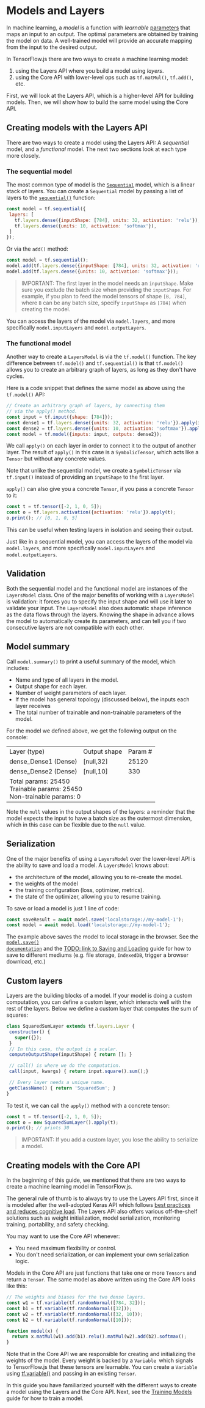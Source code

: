 # Models and Layers

In machine learning, a _model_ is a function with _learnable_ [parameters](https://developers.google.com/machine-learning/glossary/#parameter) that maps an input to an output. The optimal parameters are obtained by training the model on data. A well-trained model will provide an accurate mapping from the input to the desired output.

In TensorFlow.js there are two ways to create a machine learning model:
1.  using the Layers API where you build a model using _layers_.
1.  using the Core API with lower-level ops such as `tf.matMul()`, `tf.add()`, etc.

First, we will look at the Layers API, which is a higher-level API for building models. Then, we will show how to build the same model using the Core API.

## Creating models with the Layers API

There are two ways to create a model using the Layers API: A _sequential_ model, and a _functional_ model. The next two sections look at each type more closely.

### The sequential model

The most common type of model is the <code>[Sequential](https://js.tensorflow.org/api/0.15.1/#class:Sequential)</code> model, which is a linear stack of layers. You can create a <code>Sequential</code> model by passing a list of layers to the <code>[sequential()](https://js.tensorflow.org/api/0.15.1/#sequential)</code> function:

```js
const model = tf.sequential({
 layers: [
   tf.layers.dense({inputShape: [784], units: 32, activation: 'relu'}),
   tf.layers.dense({units: 10, activation: 'softmax'}),
 ]
});
```

Or via the `add()` method:

```js
const model = tf.sequential();
model.add(tf.layers.dense({inputShape: [784], units: 32, activation: 'relu'}));
model.add(tf.layers.dense({units: 10, activation: 'softmax'}));
```

> IMPORTANT: The first layer in the model needs an `inputShape`. Make sure you exclude the batch size when providing the `inputShape`. For example, if you plan to feed the model tensors of shape `[B, 784]`, where `B` can be any batch size, specify `inputShape` as `[784]` when creating the model.

You can access the layers of the model via `model.layers`, and more specifically `model.inputLayers` and `model.outputLayers`.

### The functional model

Another way to create a `LayersModel` is via the `tf.model()` function. The key difference between `tf.model()` and `tf.sequential()` is that `tf.model()` allows you to create an arbitrary graph of layers, as long as they don't have cycles.

Here is a code snippet that defines the same model as above using the `tf.model()` API:

```js
// Create an arbitrary graph of layers, by connecting them
// via the apply() method.
const input = tf.input({shape: [784]});
const dense1 = tf.layers.dense({units: 32, activation: 'relu'}).apply(input);
const dense2 = tf.layers.dense({units: 10, activation: 'softmax'}).apply(dense1);
const model = tf.model({inputs: input, outputs: dense2});
```

We call `apply()` on each layer in order to connect it to the output of another layer. The result of `apply()` in this case is a `SymbolicTensor`, which acts like a `Tensor` but without any concrete values.

Note that unlike the sequential model, we create a `SymbolicTensor` via `tf.input()` instead of providing an `inputShape` to the first layer.

`apply()` can also give you a concrete `Tensor`, if you pass a concrete `Tensor` to it:

```js
const t = tf.tensor([-2, 1, 0, 5]);
const o = tf.layers.activation({activation: 'relu'}).apply(t);
o.print(); // [0, 1, 0, 5]
```

This can be useful when testing layers in isolation and seeing their output.

Just like in a sequential model, you can access the layers of the model via `model.layers`, and more specifically `model.inputLayers` and `model.outputLayers`.

## Validation

Both the sequential model and the functional model are instances of the `LayersModel` class. One of the major benefits of working with a `LayersModel` is validation: it forces you to specify the input shape and will use it later to validate your input. The `LayersModel` also does automatic shape inference as the data flows through the layers. Knowing the shape in advance allows the model to automatically create its parameters, and can tell you if two consecutive layers are not compatible with each other.

## Model summary

Call `model.summary()` to print a useful summary of the model, which includes:
*   Name and type of all layers in the model.
*   Output shape for each layer.
*   Number of weight parameters of each layer.
*   If the model has general topology (discussed below), the inputs each layer receives
*   The total number of trainable and non-trainable parameters of the model.

For the model we defined above, we get the following output on the console:

<table>
  <tr>
   <td>Layer (type)
   </td>
   <td>Output shape
   </td>
   <td>Param #
   </td>
  </tr>
  <tr>
   <td>dense_Dense1 (Dense)
   </td>
   <td>[null,32]
   </td>
   <td>25120
   </td>
  </tr>
  <tr>
   <td>dense_Dense2 (Dense)
   </td>
   <td>[null,10]
   </td>
   <td>330
   </td>
  </tr>
  <tr>
   <td colspan="3" >Total params: 25450<br/>Trainable params: 25450<br/> Non-trainable params: 0
   </td>
  </tr>
</table>

Note the `null` values in the output shapes of the layers: a reminder that the model expects the input to have a batch size as the outermost dimension, which in this case can be flexible due to the `null` value.

## Serialization

One of the major benefits of using a `LayersModel` over the lower-level API is the ability to save and load a model. A `LayersModel` knows about:
*   the architecture of the model, allowing you to re-create the model.
*   the weights of the model
*   the training configuration (loss, optimizer, metrics).
*   the state of the optimizer, allowing you to resume training.

To save or load a model is just 1 line of code:

```js
const saveResult = await model.save('localstorage://my-model-1');
const model = await model.load('localstorage://my-model-1');
```

The example above saves the model to local storage in the browser. See the <code>[model.save() documentation](https://js.tensorflow.org/api/latest/#tf.Model.save)</code> and the [TODO: link to Saving and Loading](saving-and-loading) guide for how to save to different mediums (e.g. file storage, <code>IndexedDB</code>, trigger a browser download, etc.)

## Custom layers

Layers are the building blocks of a model. If your model is doing a custom computation, you can define a custom layer, which interacts well with the rest of the layers. Below we define a custom layer that computes the sum of squares:

```js
class SquaredSumLayer extends tf.layers.Layer {
 constructor() {
   super({});
 }
 // In this case, the output is a scalar.
 computeOutputShape(inputShape) { return []; }

 // call() is where we do the computation.
 call(input, kwargs) { return input.square().sum();}

 // Every layer needs a unique name.
 getClassName() { return 'SquaredSum'; }
}
```

To test it, we can call the `apply()` method with a concrete tensor:

```js
const t = tf.tensor([-2, 1, 0, 5]);
const o = new SquaredSumLayer().apply(t);
o.print(); // prints 30
```

> IMPORTANT: If you add a custom layer, you lose the ability to serialize a model.

## Creating models with the Core API

In the beginning of this guide, we mentioned that there are two ways to create a machine learning model in TensorFlow.js.

The general rule of thumb is to always try to use the Layers API first, since it is modeled after the well-adopted Keras API which follows [best practices and reduces cognitive load](https://keras.io/why-use-keras/). The Layers API also offers various off-the-shelf solutions such as weight initialization, model serialization, monitoring training, portability, and safety checking.

You may want to use the Core API whenever:
*   You need maximum flexibility or control.
*   You don't need serialization, or can implement your own serialization logic.

Models in the Core API are just functions that take one or more `Tensors` and return a `Tensor`. The same model as above written using the Core API looks like this:

```js
// The weights and biases for the two dense layers.
const w1 = tf.variable(tf.randomNormal([784, 32]));
const b1 = tf.variable(tf.randomNormal([32]));
const w2 = tf.variable(tf.randomNormal([32, 10]));
const b2 = tf.variable(tf.randomNormal([10]));

function model(x) {
  return x.matMul(w1).add(b1).relu().matMul(w2).add(b2).softmax();
}
```

Note that in the Core API we are responsible for creating and initializing the weights of the model. Every weight is backed by a `Variable `which signals to TensorFlow.js that these tensors are learnable. You can create a `Variable` using [tf.variable()](https://js.tensorflow.org/api/latest/#variable) and passing in an existing `Tensor`.

In this guide you have familiarized yourself with the different ways to create a model using the Layers and the Core API. Next, see the [Training Models](training-models) guide for how to train a model.
